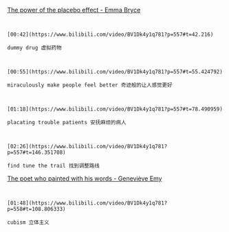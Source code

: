 [The power of the placebo effect - Emma Bryce](https://www.bilibili.com/video/BV1Dk4y1q781?p=557)

```ad-note


[00:42](https://www.bilibili.com/video/BV1Dk4y1q781?p=557#t=42.216)

dummy drug 虚拟药物

```

```ad-note


[00:55](https://www.bilibili.com/video/BV1Dk4y1q781?p=557#t=55.424792)

miraculously make people feel better 奇迹般的让人感觉更好

```

```ad-note


[01:18](https://www.bilibili.com/video/BV1Dk4y1q781?p=557#t=78.490959)

placating trouble patients 安抚麻烦的病人

```

```ad-note


[02:26](https://www.bilibili.com/video/BV1Dk4y1q781?p=557#t=146.351708)

find tune the trail 找到调整路线

```


[The poet who painted with his words - Geneviève Emy](https://www.bilibili.com/video/BV1Dk4y1q781?p=558)

```ad-note


[01:48](https://www.bilibili.com/video/BV1Dk4y1q781?p=558#t=108.806333)

cubism 立体主义

```